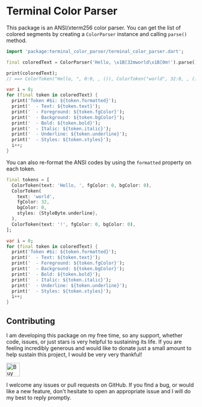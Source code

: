 # Terminal Color Parser

This package is an ANSI/xterm256 color parser. You can get the list of colored segments by creating
a `ColorParser` instance and calling `parse()` method.

```dart
import 'package:terminal_color_parser/terminal_color_parser.dart';

final coloredText = ColorParser('Hello, \x1B[32mworld\x1B[0m!').parse();

print(coloredText);
// ==> ColorToken("Hello, ", 0:0, , ()), ColorToken("world", 32:0, , ()), ColorToken("!", 0:0, , ())]

var i = 0;
for (final token in coloredText) {
  print('Token #$i: ${token.formatted}');
  print('  - Text: ${token.text}');
  print('  - Foreground: ${token.fgColor}');
  print('  - Background: ${token.bgColor}');
  print('  - Bold: ${token.bold}');
  print('  - Italic: ${token.italic}');
  print('  - Underline: ${token.underline}');
  print('  - Styles: ${token.styles}');
  i++;
}
```

You can also re-format the ANSI codes by using the `formatted` property on each token.

```dart
final tokens = [
  ColorToken(text: 'Hello, ', fgColor: 0, bgColor: 0),
  ColorToken(
    text: 'world',
    fgColor: 32,
    bgColor: 0,
    styles: {StyleByte.underline},
  ),
  ColorToken(text: '!', fgColor: 0, bgColor: 0),
];

var i = 0;
for (final token in coloredText) {
  print('Token #$i: ${token.formatted}');
  print('  - Text: ${token.text}');
  print('  - Foreground: ${token.fgColor}');
  print('  - Background: ${token.bgColor}');
  print('  - Bold: ${token.bold}');
  print('  - Italic: ${token.italic}');
  print('  - Underline: ${token.underline}');
  print('  - Styles: ${token.styles}');
  i++;
}
```

## Contributing

I am developing this package on my free time, so any support, whether code, issues, or just stars is
very helpful to sustaining its life. If you are feeling incredibly generous and would like to donate
just a small amount to help sustain this project, I would be very very thankful!

<a href='https://ko-fi.com/casraf' target='_blank'>
  <img height='36' style='border:0px;height:36px;'
    src='https://cdn.ko-fi.com/cdn/kofi1.png?v=3'
    alt='Buy Me a Coffee at ko-fi.com' />
</a>

I welcome any issues or pull requests on GitHub. If you find a bug, or would like a new feature,
don't hesitate to open an appropriate issue and I will do my best to reply promptly.
